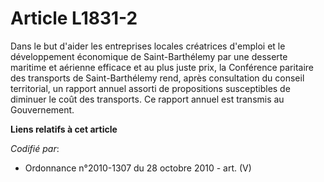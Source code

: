 # Article L1831-2

Dans le but d'aider les entreprises locales créatrices d'emploi et le développement économique de Saint-Barthélemy par une
desserte maritime et aérienne efficace et au plus juste prix, la Conférence paritaire des transports de Saint-Barthélemy
rend, après consultation du conseil territorial, un rapport annuel assorti de propositions susceptibles de diminuer le coût
des transports. Ce rapport annuel est transmis au Gouvernement.

**Liens relatifs à cet article**

_Codifié par_:

  - Ordonnance n°2010-1307 du 28 octobre 2010 - art. (V)
